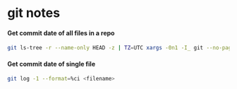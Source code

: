 # git notes

#### Get commit date of all files in a repo
```bash
git ls-tree -r --name-only HEAD -z | TZ=UTC xargs -0n1 -I_ git --no-pager log -1 --date=iso-local --format="%ad _" -- _
```

#### Get commit date of single file
```bash
git log -1 --format=%ci <filename>
```